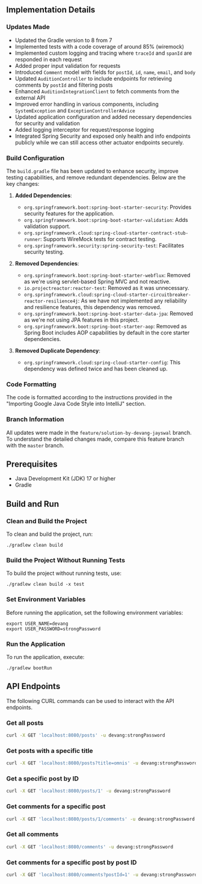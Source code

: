 ## Implementation Details

### Updates Made

- Updated the Gradle version to 8 from 7
- Implemented tests with a code coverage of around 85% (wiremock)
- Implemented custom logging and tracing where `traceId` and `spanId` are responded in each request
- Added proper input validation for requests
- Introduced `Comment` model with fields for `postId`, `id`, `name`, `email`, and `body`
- Updated `AuditionController` to include endpoints for retrieving comments by `postId` and filtering posts
- Enhanced `AuditionIntegrationClient` to fetch comments from the external API
- Improved error handling in various components, including `SystemException` and `ExceptionControllerAdvice`
- Updated application configuration and added necessary dependencies for security and validation
- Added logging interceptor for request/response logging
- Integrated Spring Security and exposed only health and info endpoints publicly while we can still access other actuator endpoints securely.

### Build Configuration

The `build.gradle` file has been updated to enhance security, improve testing capabilities, and remove redundant dependencies. Below are the key changes:

1. **Added Dependencies**:
   - `org.springframework.boot:spring-boot-starter-security`: Provides security features for the application.
   - `org.springframework.boot:spring-boot-starter-validation`: Adds validation support.
   - `org.springframework.cloud:spring-cloud-starter-contract-stub-runner`: Supports WireMock tests for contract testing.
   - `org.springframework.security:spring-security-test`: Facilitates security testing.   

2. **Removed Dependencies**:
   - `org.springframework.boot:spring-boot-starter-webflux`: Removed as we're using servlet-based Spring MVC and not reactive.   
   - `io.projectreactor:reactor-test`: Removed as it was unnecessary.
   - `org.springframework.cloud:spring-cloud-starter-circuitbreaker-reactor-resilience4j`: As we have not implemented any reliability and resilience features, this dependency was removed.   
   - `org.springframework.boot:spring-boot-starter-data-jpa`: Removed as we're not using JPA features in this project.
   - `org.springframework.boot:spring-boot-starter-aop`: Removed as Spring Boot includes AOP capabilities by default in the core starter dependencies.

3. **Removed Duplicate Dependency**:
   - `org.springframework.cloud:spring-cloud-starter-config`: This dependency was defined twice and has been cleaned up.

### Code Formatting

The code is formatted according to the instructions provided in the "Importing Google Java Code Style into IntelliJ" section.

### Branch Information

All updates were made in the `feature/solution-by-devang-jayswal` branch. To understand the detailed changes made, compare this feature branch with the `master` branch.

## Prerequisites
- Java Development Kit (JDK) 17 or higher
- Gradle

## Build and Run

### Clean and Build the Project
To clean and build the project, run:
```shell
./gradlew clean build
```

### Build the Project Without Running Tests
To build the project without running tests, use:
```shell
./gradlew clean build -x test
```

### Set Environment Variables
Before running the application, set the following environment variables:
```shell
export USER_NAME=devang
export USER_PASSWORD=strongPassword
```

### Run the Application
To run the application, execute:
```shell
./gradlew bootRun
```

## API Endpoints

The following CURL commands can be used to interact with the API endpoints.

### Get all posts
```sh
curl -X GET 'localhost:8080/posts' -u devang:strongPassword
```

### Get posts with a specific title
```sh
curl -X GET 'localhost:8080/posts?title=omnis' -u devang:strongPassword
```

### Get a specific post by ID
```sh
curl -X GET 'localhost:8080/posts/1' -u devang:strongPassword
```

### Get comments for a specific post
```sh
curl -X GET 'localhost:8080/posts/1/comments' -u devang:strongPassword
```

### Get all comments
```sh
curl -X GET 'localhost:8080/comments' -u devang:strongPassword
```

### Get comments for a specific post by post ID
```sh
curl -X GET 'localhost:8080/comments?postId=1' -u devang:strongPassword
```